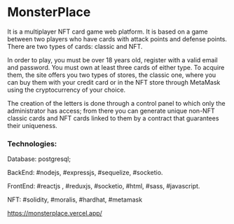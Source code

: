 # MonsterPlace
It is a multiplayer NFT card game web platform. It is based on a game between two players who have cards with attack points and defense points. There are two types of cards: classic and NFT.

In order to play, you must be over 18 years old, register with a valid email and password. You must own at least three cards of either type. To acquire them, the site offers you two types of stores, the classic one, where you can buy them with your credit card or in the NFT store through MetaMask using the cryptocurrency of your choice.

The creation of the letters is done through a control panel to which only the administrator has access; from there you can generate unique non-NFT classic cards and NFT cards linked to them by a contract that guarantees their uniqueness.

### Technologies:

Database: postgresql;

BackEnd: #nodejs, #expressjs, #sequelize, #socketio.

FrontEnd: #reactjs , #reduxjs, #socketio, #html, #sass, #javascript.

NFT: #solidity, #moralis, #hardhat, #metamask

https://monsterplace.vercel.app/
